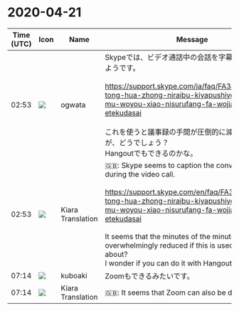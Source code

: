 # 2020-04-21

|Time (UTC)|Icon|Name|Message|
|---|---|---|---|
|02:53|![](https://avatars.slack-edge.com/2019-11-22/845042642576_070441337abaca9fb7b3_72.png)|ogwata|Skypeでは、ビデオ通話中の会話を字幕にしてくれるようです。<br><br><https://support.skype.com/ja/faq/FA34877/skype-tong-hua-zhong-niraibu-kiyapushiyonoyobizi-mu-woyou-xiao-nisurufang-fa-wojiao-etekudasai><br><br>これを使うと議事録の手間が圧倒的に減りそうですが、どうでしょう？<br>Hangoutでもできるのかな。|
|02:53|![](https://avatars.slack-edge.com/2019-08-21/732685848020_f3f20736795184660348_72.png)|Kiara Translation|🇬🇧: Skype seems to caption the conversation during the video call.<br><br><https://support.skype.com/en/faq/FA34877/skype-tong-hua-zhong-niraibu-kiyapushiyonoyobizi-mu-woyou-xiao-nisurufang-fa-wojiao-etekudasai><br><br>It seems that the minutes of the minutes will be overwhelmingly reduced if this is used, but what about?<br>I wonder if you can do it with Hangout.|
|07:14|![](https://secure.gravatar.com/avatar/8feb0b2a5bdc44ba90b2ce3d8cbbc24d.jpg?s=72&d=https%3A%2F%2Fa.slack-edge.com%2Fdf10d%2Fimg%2Favatars%2Fava_0000-72.png)|kuboaki|Zoomもできるみたいです。|
|07:14|![](https://avatars.slack-edge.com/2019-08-21/732685848020_f3f20736795184660348_72.png)|Kiara Translation|🇬🇧: It seems that Zoom can also be done.|
